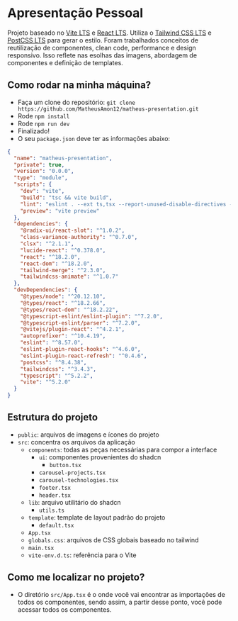 # Apresentação Pessoal

Projeto baseado no [Vite LTS](https://vitejs.dev/) e [React LTS](https://reactjs.org/). Utiliza o [Tailwind CSS LTS](https://tailwindcss.com/) e [PostCSS LTS](https://github.com/postcss/postcss) para gerar o estilo. Foram trabalhados conceitos de reutilização de componentes, clean code, performance e design responsivo. Isso reflete nas esolhas das imagens, abordagem de componentes e definição de templates.

## Como rodar na minha máquina?

- Faça um clone do repositório: `git clone https://github.com/MatheusAmon12/matheus-presentation.git`
- Rode `npm install`
- Rode `npm run dev`
- Finalizado!
- O seu `package.json` deve ter as informações abaixo:

```json
{
  "name": "matheus-presentation",
  "private": true,
  "version": "0.0.0",
  "type": "module",
  "scripts": {
    "dev": "vite",
    "build": "tsc && vite build",
    "lint": "eslint . --ext ts,tsx --report-unused-disable-directives --max-warnings 0",
    "preview": "vite preview"
  },
  "dependencies": {
    "@radix-ui/react-slot": "^1.0.2",
    "class-variance-authority": "^0.7.0",
    "clsx": "^2.1.1",
    "lucide-react": "^0.378.0",
    "react": "^18.2.0",
    "react-dom": "^18.2.0",
    "tailwind-merge": "^2.3.0",
    "tailwindcss-animate": "^1.0.7"
  },
  "devDependencies": {
    "@types/node": "^20.12.10",
    "@types/react": "^18.2.66",
    "@types/react-dom": "^18.2.22",
    "@typescript-eslint/eslint-plugin": "^7.2.0",
    "@typescript-eslint/parser": "^7.2.0",
    "@vitejs/plugin-react": "^4.2.1",
    "autoprefixer": "^10.4.19",
    "eslint": "^8.57.0",
    "eslint-plugin-react-hooks": "^4.6.0",
    "eslint-plugin-react-refresh": "^0.4.6",
    "postcss": "^8.4.38",
    "tailwindcss": "^3.4.3",
    "typescript": "^5.2.2",
    "vite": "^5.2.0"
  }
}
```

## Estrutura do projeto

- `public`: arquivos de imagens e ícones do projeto
- `src`: concentra os arquivos da aplicação
  - `components`: todas as peças necessárias para compor a interface
    - `ui`: componentes provenientes do shadcn
      - `button.tsx`
    - `carousel-projects.tsx`
    - `carousel-technologies.tsx`
    - `footer.tsx`
    - `header.tsx`
  - `lib`: arquivo utilitário do shadcn
    - `utils.ts`
  - `template`: template de layout padrão do projeto
    - `default.tsx`
  - `App.tsx`
  - `globals.css`: arquivos de CSS globais baseado no tailwind
  - `main.tsx`
  - `vite-env.d.ts`: referência para o Vite


## Como me localizar no projeto?

- O diretório `src/App.tsx` é o onde você vai encontrar as importações de todos os componentes, sendo assim, a partir desse ponto, você pode acessar todos os componentes.